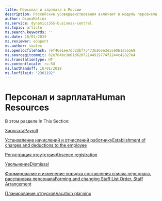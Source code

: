 ```yaml
---
title: Персонал и зарплата в России
description: Российские усовершенствования включают в модуль персонала и зарплаты.
author: DianaMalina
ms.service: dynamics365-business-central
ms.topic: article
ms.search.keywords: ''
ms.date: 10/01/2019
ms.reviewer: edupont
ms.author: soalex
ms.openlocfilehash: 7ef46e1ee7dc2dbf734736266e3e559061a55569
ms.sourcegitcommit: 02e704bc3e01d62072144919774f1244c42827e4
ms.translationtype: HT
ms.contentlocale: ru-RU
ms.lasthandoff: 10/01/2019
ms.locfileid: "2301192"
---
```

# <a name="human-resources"></a><span data-ttu-id="1a0c7-103">Персонал и зарплата</span><span class="sxs-lookup"><span data-stu-id="1a0c7-103">Human Resources</span></span>

<span data-ttu-id="1a0c7-104">В этом разделе:</span><span class="sxs-lookup"><span data-stu-id="1a0c7-104">In This Section:</span></span>

[<span data-ttu-id="1a0c7-105">Зарплата</span><span class="sxs-lookup"><span data-stu-id="1a0c7-105">Payroll</span></span>](Payroll.md)

[<span data-ttu-id="1a0c7-106">Установление начислений и отчислений работнику</span><span class="sxs-lookup"><span data-stu-id="1a0c7-106">Establishment of charges and deductions to the employee</span></span>](Establishment-of-charges-and-deductions-to-the-employee.md)

[<span data-ttu-id="1a0c7-107">Регистрация отсутствия</span><span class="sxs-lookup"><span data-stu-id="1a0c7-107">Absence registration</span></span>](Absence-registration.md)

[<span data-ttu-id="1a0c7-108">Увольнение</span><span class="sxs-lookup"><span data-stu-id="1a0c7-108">Dismissal</span></span>](Dismissal.md)

[<span data-ttu-id="1a0c7-109">Формирование и изменение порядка составления списка персонала, расстановка персонала</span><span class="sxs-lookup"><span data-stu-id="1a0c7-109">Forming and changing Staff List Order, Staff Arrangement</span></span>](Forming-and-changing-Staff-List-Order-Staff-Arrangement.md)

[<span data-ttu-id="1a0c7-110">Планирование отпусков</span><span class="sxs-lookup"><span data-stu-id="1a0c7-110">Vacation planning</span></span>](Vacation-planning.md)
